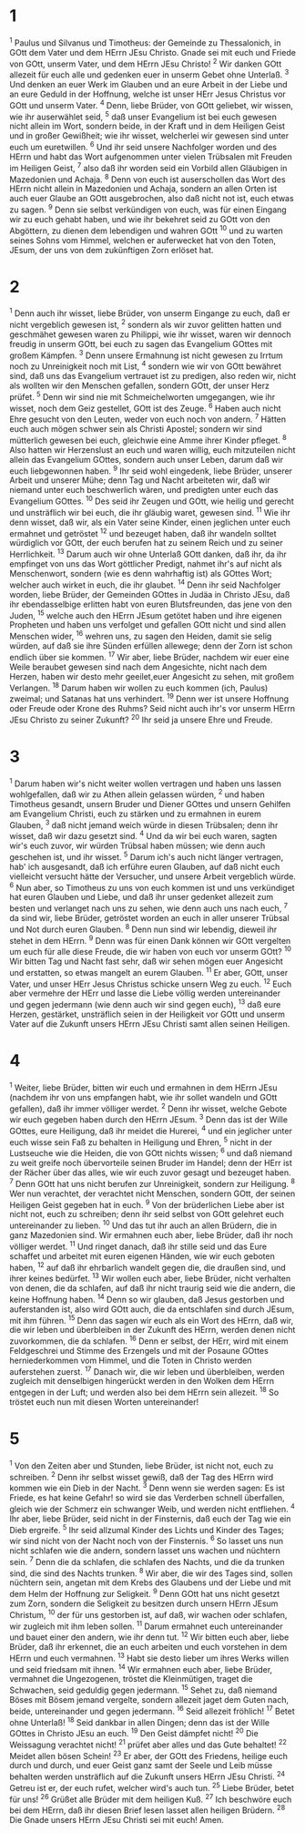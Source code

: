 # 1
<sup>1</sup> Paulus und Silvanus und Timotheus: der Gemeinde zu Thessalonich, in GOtt dem Vater und dem HErrn JEsu Christo. Gnade sei mit euch und Friede von GOtt, unserm Vater, und dem HErrn JEsu Christo! <sup>2</sup> Wir danken GOtt allezeit für euch alle und gedenken euer in unserm Gebet ohne Unterlaß. <sup>3</sup> Und denken an euer Werk im Glauben und an eure Arbeit in der Liebe und an eure Geduld in der Hoffnung, welche ist unser HErr Jesus Christus vor GOtt und unserm Vater. <sup>4</sup> Denn, liebe Brüder, von GOtt geliebet, wir wissen, wie ihr auserwählet seid, <sup>5</sup> daß unser Evangelium ist bei euch gewesen nicht allein im Wort, sondern beide, in der Kraft und in dem Heiligen Geist und in großer Gewißheit; wie ihr wisset, welcherlei wir gewesen sind unter euch um euretwillen. <sup>6</sup> Und ihr seid unsere Nachfolger worden und des HErrn und habt das Wort aufgenommen unter vielen Trübsalen mit Freuden im Heiligen Geist, <sup>7</sup> also daß ihr worden seid ein Vorbild allen Gläubigen in Mazedonien und Achaja. <sup>8</sup> Denn von euch ist auserschollen das Wort des HErrn nicht allein in Mazedonien und Achaja, sondern an allen Orten ist auch euer Glaube an GOtt ausgebrochen, also daß nicht not ist, euch etwas zu sagen. <sup>9</sup> Denn sie selbst verkündigen von euch, was für einen Eingang wir zu euch gehabt haben, und wie ihr bekehret seid zu GOtt von den Abgöttern, zu dienen dem lebendigen und wahren GOtt <sup>10</sup> und zu warten seines Sohns vom Himmel, welchen er auferwecket hat von den Toten, JEsum, der uns von dem zukünftigen Zorn erlöset hat.

# 2
<sup>1</sup> Denn auch ihr wisset, liebe Brüder, von unserm Eingange zu euch, daß er nicht vergeblich gewesen ist, <sup>2</sup> sondern als wir zuvor gelitten hatten und geschmähet gewesen waren zu Philippi, wie ihr wisset, waren wir dennoch freudig in unserm GOtt, bei euch zu sagen das Evangelium GOttes mit großem Kämpfen. <sup>3</sup> Denn unsere Ermahnung ist nicht gewesen zu Irrtum noch zu Unreinigkeit noch mit List, <sup>4</sup> sondern wie wir von GOtt bewähret sind, daß uns das Evangelium vertrauet ist zu predigen, also reden wir, nicht als wollten wir den Menschen gefallen, sondern GOtt, der unser Herz prüfet. <sup>5</sup> Denn wir sind nie mit Schmeichelworten umgegangen, wie ihr wisset, noch dem Geiz gestellet, GOtt ist des Zeuge. <sup>6</sup> Haben auch nicht Ehre gesucht von den Leuten, weder von euch noch von andern. <sup>7</sup> Hätten euch auch mögen schwer sein als Christi Apostel; sondern wir sind mütterlich gewesen bei euch, gleichwie eine Amme ihrer Kinder pfleget. <sup>8</sup> Also hatten wir Herzenslust an euch und waren willig, euch mitzuteilen nicht allein das Evangelium GOttes, sondern auch unser Leben, darum daß wir euch liebgewonnen haben. <sup>9</sup> Ihr seid wohl eingedenk, liebe Brüder, unserer Arbeit und unserer Mühe; denn Tag und Nacht arbeiteten wir, daß wir niemand unter euch beschwerlich wären, und predigten unter euch das Evangelium GOttes. <sup>10</sup> Des seid ihr Zeugen und GOtt, wie heilig und gerecht und unsträflich wir bei euch, die ihr gläubig waret, gewesen sind. <sup>11</sup> Wie ihr denn wisset, daß wir, als ein Vater seine Kinder, einen jeglichen unter euch ermahnet und getröstet <sup>12</sup> und bezeuget haben, daß ihr wandeln solltet würdiglich vor GOtt, der euch berufen hat zu seinem Reich und zu seiner Herrlichkeit. <sup>13</sup> Darum auch wir ohne Unterlaß GOtt danken, daß ihr, da ihr empfinget von uns das Wort göttlicher Predigt, nahmet ihr's auf nicht als Menschenwort, sondern (wie es denn wahrhaftig ist) als GOttes Wort; welcher auch wirket in euch, die ihr glaubet. <sup>14</sup> Denn ihr seid Nachfolger worden, liebe Brüder, der Gemeinden GOttes in Judäa in Christo JEsu, daß ihr ebendasselbige erlitten habt von euren Blutsfreunden, das jene von den Juden, <sup>15</sup> welche auch den HErrn JEsum getötet haben und ihre eigenen Propheten und haben uns verfolget und gefallen GOtt nicht und sind allen Menschen wider, <sup>16</sup> wehren uns, zu sagen den Heiden, damit sie selig würden, auf daß sie ihre Sünden erfüllen allewege; denn der Zorn ist schon endlich über sie kommen. <sup>17</sup> Wir aber, liebe Brüder, nachdem wir euer eine Weile beraubet gewesen sind nach dem Angesichte, nicht nach dem Herzen, haben wir desto mehr geeilet,euer Angesicht zu sehen, mit großem Verlangen. <sup>18</sup> Darum haben wir wollen zu euch kommen (ich, Paulus) zweimal; und Satanas hat uns verhindert. <sup>19</sup> Denn wer ist unsere Hoffnung oder Freude oder Krone des Ruhms? Seid nicht auch ihr's vor unserm HErrn JEsu Christo zu seiner Zukunft? <sup>20</sup> Ihr seid ja unsere Ehre und Freude.

# 3
<sup>1</sup> Darum haben wir's nicht weiter wollen vertragen und haben uns lassen wohlgefallen, daß wir zu Athen allein gelassen würden, <sup>2</sup> und haben Timotheus gesandt, unsern Bruder und Diener GOttes und unsern Gehilfen am Evangelium Christi, euch zu stärken und zu ermahnen in eurem Glauben, <sup>3</sup> daß nicht jemand weich würde in diesen Trübsalen; denn ihr wisset, daß wir dazu gesetzt sind. <sup>4</sup> Und da wir bei euch waren, sagten wir's euch zuvor, wir würden Trübsal haben müssen; wie denn auch geschehen ist, und ihr wisset. <sup>5</sup> Darum ich's auch nicht länger vertragen, hab' ich ausgesandt, daß ich erführe euren Glauben, auf daß nicht euch vielleicht versucht hätte der Versucher, und unsere Arbeit vergeblich würde. <sup>6</sup> Nun aber, so Timotheus zu uns von euch kommen ist und uns verkündiget hat euren Glauben und Liebe, und daß ihr unser gedenket allezeit zum besten und verlanget nach uns zu sehen, wie denn auch uns nach euch, <sup>7</sup> da sind wir, liebe Brüder, getröstet worden an euch in aller unserer Trübsal und Not durch euren Glauben. <sup>8</sup> Denn nun sind wir lebendig, dieweil ihr stehet in dem HErrn. <sup>9</sup> Denn was für einen Dank können wir GOtt vergelten um euch für alle diese Freude, die wir haben von euch vor unserm GOtt? <sup>10</sup> Wir bitten Tag und Nacht fast sehr, daß wir sehen mögen euer Angesicht und erstatten, so etwas mangelt an eurem Glauben. <sup>11</sup> Er aber, GOtt, unser Vater, und unser HErr Jesus Christus schicke unsern Weg zu euch. <sup>12</sup> Euch aber vermehre der HErr und lasse die Liebe völlig werden untereinander und gegen jedermann (wie denn auch wir sind gegen euch), <sup>13</sup> daß eure Herzen, gestärket, unsträflich seien in der Heiligkeit vor GOtt und unserm Vater auf die Zukunft unsers HErrn JEsu Christi samt allen seinen Heiligen.

# 4
<sup>1</sup> Weiter, liebe Brüder, bitten wir euch und ermahnen in dem HErrn JEsu (nachdem ihr von uns empfangen habt, wie ihr sollet wandeln und GOtt gefallen), daß ihr immer völliger werdet. <sup>2</sup> Denn ihr wisset, welche Gebote wir euch gegeben haben durch den HErrn JEsum. <sup>3</sup> Denn das ist der Wille GOttes, eure Heiligung, daß ihr meidet die Hurerei, <sup>4</sup> und ein jeglicher unter euch wisse sein Faß zu behalten in Heiligung und Ehren, <sup>5</sup> nicht in der Lustseuche wie die Heiden, die von GOtt nichts wissen; <sup>6</sup> und daß niemand zu weit greife noch übervorteile seinen Bruder im Handel; denn der HErr ist der Rächer über das alles, wie wir euch zuvor gesagt und bezeuget haben. <sup>7</sup> Denn GOtt hat uns nicht berufen zur Unreinigkeit, sondern zur Heiligung. <sup>8</sup> Wer nun verachtet, der verachtet nicht Menschen, sondern GOtt, der seinen Heiligen Geist gegeben hat in euch. <sup>9</sup> Von der brüderlichen Liebe aber ist nicht not, euch zu schreiben; denn ihr seid selbst von GOtt gelehret euch untereinander zu lieben. <sup>10</sup> Und das tut ihr auch an allen Brüdern, die in ganz Mazedonien sind. Wir ermahnen euch aber, liebe Brüder, daß ihr noch völliger werdet. <sup>11</sup> Und ringet danach, daß ihr stille seid und das Eure schaffet und arbeitet mit euren eigenen Händen, wie wir euch geboten haben, <sup>12</sup> auf daß ihr ehrbarlich wandelt gegen die, die draußen sind, und ihrer keines bedürfet. <sup>13</sup> Wir wollen euch aber, liebe Brüder, nicht verhalten von denen, die da schlafen, auf daß ihr nicht traurig seid wie die andern, die keine Hoffnung haben. <sup>14</sup> Denn so wir glauben, daß Jesus gestorben und auferstanden ist, also wird GOtt auch, die da entschlafen sind durch JEsum, mit ihm führen. <sup>15</sup> Denn das sagen wir euch als ein Wort des HErrn, daß wir, die wir leben und überbleiben in der Zukunft des HErrn, werden denen nicht zuvorkommen, die da schlafen. <sup>16</sup> Denn er selbst, der HErr, wird mit einem Feldgeschrei und Stimme des Erzengels und mit der Posaune GOttes herniederkommen vom Himmel, und die Toten in Christo werden auferstehen zuerst. <sup>17</sup> Danach wir, die wir leben und überbleiben, werden zugleich mit denselbigen hingerückt werden in den Wolken dem HErrn entgegen in der Luft; und werden also bei dem HErrn sein allezeit. <sup>18</sup> So tröstet euch nun mit diesen Worten untereinander!

# 5
<sup>1</sup> Von den Zeiten aber und Stunden, liebe Brüder, ist nicht not, euch zu schreiben. <sup>2</sup> Denn ihr selbst wisset gewiß, daß der Tag des HErrn wird kommen wie ein Dieb in der Nacht. <sup>3</sup> Denn wenn sie werden sagen: Es ist Friede, es hat keine Gefahr! so wird sie das Verderben schnell überfallen, gleich wie der Schmerz ein schwanger Weib, und werden nicht entfliehen. <sup>4</sup> Ihr aber, liebe Brüder, seid nicht in der Finsternis, daß euch der Tag wie ein Dieb ergreife. <sup>5</sup> Ihr seid allzumal Kinder des Lichts und Kinder des Tages; wir sind nicht von der Nacht noch von der Finsternis. <sup>6</sup> So lasset uns nun nicht schlafen wie die andern, sondern lasset uns wachen und nüchtern sein. <sup>7</sup> Denn die da schlafen, die schlafen des Nachts, und die da trunken sind, die sind des Nachts trunken. <sup>8</sup> Wir aber, die wir des Tages sind, sollen nüchtern sein, angetan mit dem Krebs des Glaubens und der Liebe und mit dem Helm der Hoffnung zur Seligkeit. <sup>9</sup> Denn GOtt hat uns nicht gesetzt zum Zorn, sondern die Seligkeit zu besitzen durch unsern HErrn JEsum Christum, <sup>10</sup> der für uns gestorben ist, auf daß, wir wachen oder schlafen, wir zugleich mit ihm leben sollen. <sup>11</sup> Darum ermahnet euch untereinander und bauet einer den andern, wie ihr denn tut. <sup>12</sup> Wir bitten euch aber, liebe Brüder, daß ihr erkennet, die an euch arbeiten und euch vorstehen in dem HErrn und euch vermahnen. <sup>13</sup> Habt sie desto lieber um ihres Werks willen und seid friedsam mit ihnen. <sup>14</sup> Wir ermahnen euch aber, liebe Brüder, vermahnet die Ungezogenen, tröstet die Kleinmütigen, traget die Schwachen, seid geduldig gegen jedermann. <sup>15</sup> Sehet zu, daß niemand Böses mit Bösem jemand vergelte, sondern allezeit jaget dem Guten nach, beide, untereinander und gegen jedermann. <sup>16</sup> Seid allezeit fröhlich! <sup>17</sup> Betet ohne Unterlaß! <sup>18</sup> Seid dankbar in allen Dingen; denn das ist der Wille GOttes in Christo JEsu an euch. <sup>19</sup> Den Geist dämpfet nicht! <sup>20</sup> Die Weissagung verachtet nicht! <sup>21</sup> prüfet aber alles und das Gute behaltet! <sup>22</sup> Meidet allen bösen Schein! <sup>23</sup> Er aber, der GOtt des Friedens, heilige euch durch und durch, und euer Geist ganz samt der Seele und Leib müsse behalten werden unsträflich auf die Zukunft unsers HErrn JEsu Christi. <sup>24</sup> Getreu ist er, der euch rufet, welcher wird's auch tun. <sup>25</sup> Liebe Brüder, betet für uns! <sup>26</sup> Grüßet alle Brüder mit dem heiligen Kuß. <sup>27</sup> Ich beschwöre euch bei dem HErrn, daß ihr diesen Brief lesen lasset allen heiligen Brüdern. <sup>28</sup> Die Gnade unsers HErrn JEsu Christi sei mit euch! Amen.
